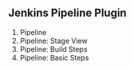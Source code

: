 ## Jenkins Pipeline Plugin

1. Pipeline
2. Pipeline: Stage View
3. Pipeline: Build Steps
4. Pipeline: Basic Steps
